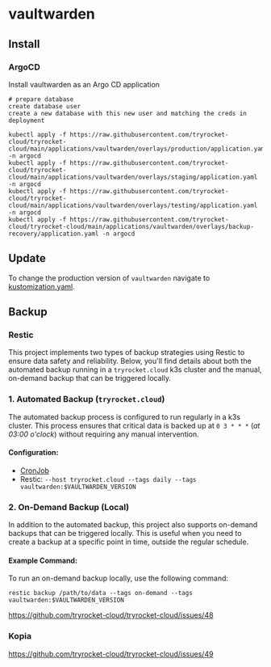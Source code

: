 # vaultwarden

## Install

### ArgoCD

Install vaultwarden as an Argo CD application

    # prepare database
    create database user
    create a new database with this new user and matching the creds in deployment

    kubectl apply -f https://raw.githubusercontent.com/tryrocket-cloud/tryrocket-cloud/main/applications/vaultwarden/overlays/production/application.yaml -n argocd
    kubectl apply -f https://raw.githubusercontent.com/tryrocket-cloud/tryrocket-cloud/main/applications/vaultwarden/overlays/staging/application.yaml -n argocd
    kubectl apply -f https://raw.githubusercontent.com/tryrocket-cloud/tryrocket-cloud/main/applications/vaultwarden/overlays/testing/application.yaml -n argocd
    kubectl apply -f https://raw.githubusercontent.com/tryrocket-cloud/tryrocket-cloud/main/applications/vaultwarden/overlays/backup-recovery/application.yaml -n argocd

## Update

To change the production version of `vaultwarden` navigate to [kustomization.yaml](./overlays/production/kustomization.yaml).

## Backup

### Restic

This project implements two types of backup strategies using Restic to ensure data safety and reliability. Below, you'll find details about both the automated backup running in a `tryrocket.cloud` k3s cluster and the manual, on-demand backup that can be triggered locally.

### 1. Automated Backup (`tryrocket.cloud`)

The automated backup process is configured to run regularly in a k3s cluster. This process ensures that critical data is backed up at `0 3 * * *` (*at 03:00 o'clock*) without requiring any manual intervention.

#### Configuration:

- [CronJob](./base-backup/backup-cronjob-v3.yaml)
- Restic: `--host tryrocket.cloud --tags daily --tags vaultwarden:$VAULTWARDEN_VERSION`

### 2. On-Demand Backup (Local)

In addition to the automated backup, this project also supports on-demand backups that can be triggered locally. This is useful when you need to create a backup at a specific point in time, outside the regular schedule.

#### Example Command:

To run an on-demand backup locally, use the following command:

    restic backup /path/to/data --tags on-demand --tags vaultwarden:$VAULTWARDEN_VERSION

https://github.com/tryrocket-cloud/tryrocket-cloud/issues/48

### Kopia

https://github.com/tryrocket-cloud/tryrocket-cloud/issues/49
